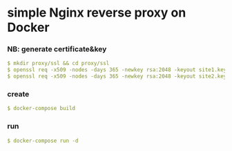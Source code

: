 # simple Nginx reverse proxy  on Docker 

### NB: generate certificate&key
```yml
$ mkdir proxy/ssl && cd proxy/ssl
$ openssl req -x509 -nodes -days 365 -newkey rsa:2048 -keyout site1.key -out site1.crt
$ openssl req -x509 -nodes -days 365 -newkey rsa:2048 -keyout site2.key -out site2.crt
```
### create

```yml
$ docker-compose build
```
### run
```yml
$ docker-compose run -d
```